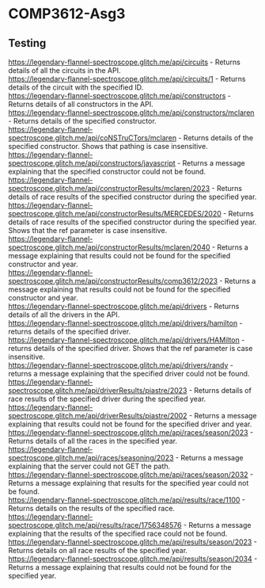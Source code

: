 # COMP3612-Asg3
## Testing
https://legendary-flannel-spectroscope.glitch.me/api/circuits - Returns details of all the circuits in the API.\
https://legendary-flannel-spectroscope.glitch.me/api/circuits/1 - Returns details of the circuit with the specified ID.\
https://legendary-flannel-spectroscope.glitch.me/api/constructors - Returns details of all constructors in the API.\
https://legendary-flannel-spectroscope.glitch.me/api/constructors/mclaren - Returns details of the specified constructor.\
https://legendary-flannel-spectroscope.glitch.me/api/coNSTruCTors/mclaren - Returns details of the specified constructor. Shows that pathing is case insensitive.\
https://legendary-flannel-spectroscope.glitch.me/api/constructors/javascript - Returns a message explaining that the specified constructor could not be found.\
https://legendary-flannel-spectroscope.glitch.me/api/constructorResults/mclaren/2023 - Returns details of race results of the specified constructor during the specified year.\
https://legendary-flannel-spectroscope.glitch.me/api/constructorResults/MERCEDES/2020 - Returns details of race results of the specified constructor during the specified year. Shows that the ref parameter is case insensitive.\
https://legendary-flannel-spectroscope.glitch.me/api/constructorResults/mclaren/2040 - Returns a message explaining that results could not be found for the specified constructor and year.\
https://legendary-flannel-spectroscope.glitch.me/api/constructorResults/comp3612/2023 - Returns a message explaining that results could not be found for the specified constructor and year.\
https://legendary-flannel-spectroscope.glitch.me/api/drivers - Returns details of all the drivers in the API.\
https://legendary-flannel-spectroscope.glitch.me/api/drivers/hamilton - returns details of the specified driver.\
https://legendary-flannel-spectroscope.glitch.me/api/drivers/HAMilton - returns details of the specified driver. Shows that the ref parameter is case insensitive.\
https://legendary-flannel-spectroscope.glitch.me/api/drivers/randy - returns a message explaining that the specified driver could not be found.\
https://legendary-flannel-spectroscope.glitch.me/api/driverResults/piastre/2023 - Returns details of race results of the specified driver during the specified year.\
https://legendary-flannel-spectroscope.glitch.me/api/driverResults/piastre/2002 - Returns a message explaining that results could not be found for the specified driver and year.\
https://legendary-flannel-spectroscope.glitch.me/api/races/season/2023 - Returns details of all the races in the specified year.\
https://legendary-flannel-spectroscope.glitch.me/api/races/seasoning/2023 - Returns a message explaining that the server could not GET the path.\
https://legendary-flannel-spectroscope.glitch.me/api/races/season/2032 - Returns a message explaining that results for the specified year could not be found.\
https://legendary-flannel-spectroscope.glitch.me/api/results/race/1100 - Returns details on the results of the specified race.\
https://legendary-flannel-spectroscope.glitch.me/api/results/race/1756348576 - Returns a message explaining that the results of the specified race could not be found.\
https://legendary-flannel-spectroscope.glitch.me/api/results/season/2023 - Returns details on all race results of the specified year.\
https://legendary-flannel-spectroscope.glitch.me/api/results/season/2034 - Returns a message explaining that results could not be found for the specified year.
